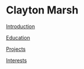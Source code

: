 # Clayton Marsh

[Introduction](./intro.md)  

[Education](education.md)

[Projects](projects.md)

[Interests](interests.md)
